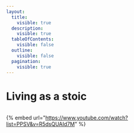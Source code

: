 ```yaml
---
layout:
  title:
    visible: true
  description:
    visible: true
  tableOfContents:
    visible: false
  outline:
    visible: false
  pagination:
    visible: true
---
```


# Living as a stoic

<figure><img src="../../../../../../.gitbook/assets/Screenshot 2024-11-11 at 2.54.58 AM.png" alt=""><figcaption></figcaption></figure>



{% embed url="https://www.youtube.com/watch?list=PPSV&v=R5dsQUAId7M" %}
